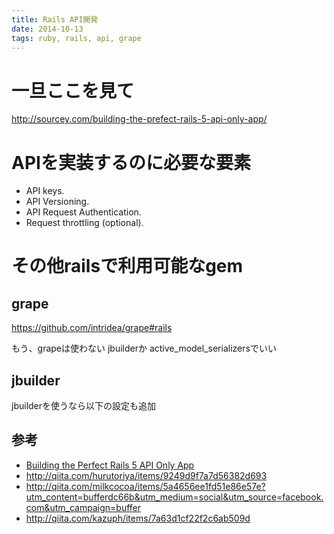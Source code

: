 ```yaml
---
title: Rails API開発
date: 2014-10-13
tags: ruby, rails, api, grape
---
```


# 一旦ここを見て

<http://sourcey.com/building-the-prefect-rails-5-api-only-app/>

# APIを実装するのに必要な要素

+ API keys.
+ API Versioning.
+ API Request Authentication.
+ Request throttling (optional).


# その他railsで利用可能なgem

## grape

<https://github.com/intridea/grape#rails>

もう、grapeは使わない jbuilderか active_model_serializersでいい

## jbuilder

jbuilderを使うなら以下の設定も追加


## 参考

* [Building the Perfect Rails 5 API Only App](http://sourcey.com/building-the-prefect-rails-5-api-only-app/)
* <http://qiita.com/hurutoriya/items/9249d9f7a7d56382d693>
* <http://qiita.com/milkcocoa/items/5a4656ee1fd51e86e57e?utm_content=bufferdc66b&utm_medium=social&utm_source=facebook.com&utm_campaign=buffer>
* <http://qiita.com/kazuph/items/7a63d1cf22f2c6ab509d>
